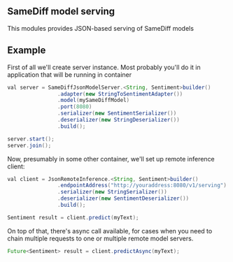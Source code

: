 ## SameDiff model serving

This modules provides JSON-based serving of SameDiff models

## Example

First of all we'll create server instance. Most probably you'll do it in application that will be running in container
```java
val server = SameDiffJsonModelServer.<String, Sentiment>builder()
                .adapter(new StringToSentimentAdapter())
                .model(mySameDiffModel)
                .port(8080)
                .serializer(new SentimentSerializer())
                .deserializer(new StringDeserializer())
                .build();

server.start();
server.join();
```

Now, presumably in some other container, we'll set up remote inference client:
```java
val client = JsonRemoteInference.<String, Sentiment>builder()
                .endpointAddress("http://youraddress:8080/v1/serving")
                .serializer(new StringSerializer())
                .deserializer(new SentimentDeserializer())
                .build();

Sentiment result = client.predict(myText);
```
 On top of that, there's async call available, for cases when you need to chain multiple requests to one or multiple remote model servers.
 
```java
Future<Sentiment> result = client.predictAsync(myText);
```